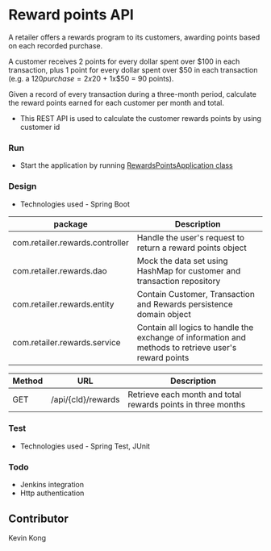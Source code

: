 # Reward points API
A retailer offers a rewards program to its customers, awarding points based on each recorded purchase.

A customer receives 2 points for every dollar spent over $100 in each transaction, plus 1 point for every
dollar spent over $50 in each transaction
(e.g. a $120 purchase = 2x$20 + 1x$50 = 90 points).

Given a record of every transaction during a three-month period, calculate the reward points earned for
each customer per month and total.

- This REST API is used to calculate the customer rewards points by using customer id


### Run
- Start the application by running [RewardsPointsApplication class](https://github.com/KevinKong700/rewards-points/blob/main/src/main/java/com/retailer/rewards/RewardsPointsApplication.java)
### Design
- Technologies used - Spring Boot

| package                         | Description                                                                                           |
|---------------------------------|-------------------------------------------------------------------------------------------------------|
| com.retailer.rewards.controller | Handle the user's request to return a reward points object                                            |
| com.retailer.rewards.dao        | Mock the data set using HashMap for customer and transaction repository                               |
| com.retailer.rewards.entity     | Contain Customer, Transaction and Rewards persistence domain object                                   |
| com.retailer.rewards.service    | Contain all logics to handle the exchange of information and methods to retrieve user's reward points |

| Method | URL                | Description                                                  |
|--------|--------------------|--------------------------------------------------------------|
| GET    | /api/{cId}/rewards | Retrieve each month and total rewards points in three months |

### Test
- Technologies used - Spring Test, JUnit

### Todo
- Jenkins integration
- Http authentication

## Contributor
Kevin Kong
